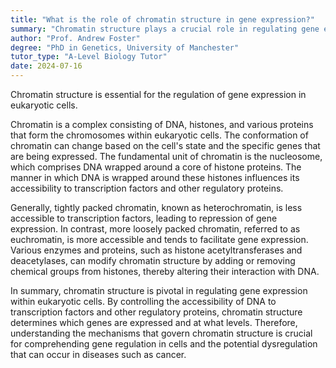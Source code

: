 ```yaml
---
title: "What is the role of chromatin structure in gene expression?"
summary: "Chromatin structure plays a crucial role in regulating gene expression in eukaryotic cells."
author: "Prof. Andrew Foster"
degree: "PhD in Genetics, University of Manchester"
tutor_type: "A-Level Biology Tutor"
date: 2024-07-16
---
```


Chromatin structure is essential for the regulation of gene expression in eukaryotic cells.

Chromatin is a complex consisting of DNA, histones, and various proteins that form the chromosomes within eukaryotic cells. The conformation of chromatin can change based on the cell's state and the specific genes that are being expressed. The fundamental unit of chromatin is the nucleosome, which comprises DNA wrapped around a core of histone proteins. The manner in which DNA is wrapped around these histones influences its accessibility to transcription factors and other regulatory proteins.

Generally, tightly packed chromatin, known as heterochromatin, is less accessible to transcription factors, leading to repression of gene expression. In contrast, more loosely packed chromatin, referred to as euchromatin, is more accessible and tends to facilitate gene expression. Various enzymes and proteins, such as histone acetyltransferases and deacetylases, can modify chromatin structure by adding or removing chemical groups from histones, thereby altering their interaction with DNA.

In summary, chromatin structure is pivotal in regulating gene expression within eukaryotic cells. By controlling the accessibility of DNA to transcription factors and other regulatory proteins, chromatin structure determines which genes are expressed and at what levels. Therefore, understanding the mechanisms that govern chromatin structure is crucial for comprehending gene regulation in cells and the potential dysregulation that can occur in diseases such as cancer.
    